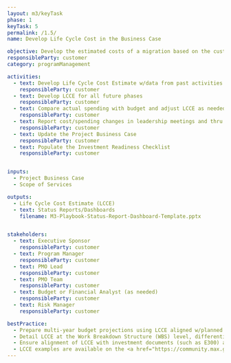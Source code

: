 ```yaml
---
layout: m3/keyTask
phase: 1
keyTask: 5
permalink: /1.5/
name: Develop Life Cycle Cost in the Business Case

objective: Develop the estimated costs of a migration based on the customer Scope of Services requirements to manage and plan budgetary needs.
responsibleParty: customer
category: programManagement

activities:
  - text: Develop Life Cycle Cost Estimate w/data from past activities (similar requirements, acquisitions, risk mitigation, service scope); Ensure accuracy / affordability
    responsibleParty: customer
  - text: Develop LCCE for all future phases
    responsibleParty: customer 
  - text: Compare actual spending with budget and adjust LCCE as needed
    responsibleParty: customer
  - text: Report cost/spending changes in leadership meetings and thru Reports/Dashboards
    responsibleParty: customer 
  - text: Update the Project Business Case
    responsibleParty: customer
  - text: Populate the Investment Readiness Checklist
    responsibleParty: customer


inputs:
  - Project Business Case
  - Scope of Services

outputs:
  - Life Cycle Cost Estimate (LCCE)
  - text: Status Reports/Dashboards
    filename: M3-Playbook-Status-Report-Dashboard-Template.pptx


stakeholders:
  - text: Executive Sponsor
    responsibleParty: customer
  - text: Program Manager
    responsibleParty: customer
  - text: PMO Lead
    responsibleParty: customer
  - text: PMO Team
    responsibleParty: customer
  - text: Budget or Financial Analyst (as needed)
    responsibleParty: customer
  - text: Risk Manager
    responsibleParty: customer

bestPractice:
  - Prepare multi-year budget projections using LCCE aligned w/planned scope and operational impacts
  - Detail LCCE at the Work Breakdown Structure (WBS) level, differentiating recurring (e.g., operations and maintenance) and non-recurring (e.g., implementation) costs
  - Ensure alignment of LCCE with investment documents (such as E300) and secure Executive Sponsor approval
  - LCCE examples are available on the <a href="https://community.max.gov/display/GSA/M3+Artifact+Samples">M3 Example MAX Page</a>
---
```

